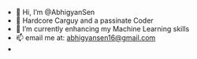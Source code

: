 - 👋 Hi, I’m @AbhigyanSen
- 👀 Hardcore Carguy and a passinate Coder
- 🌱 I’m currently enhancing my Machine Learning skills
- 📫 email me at: abhigyansen16@gmail.com
- 
<!---
AbhigyanSen/AbhigyanSen is a ✨ special ✨ repository because its `README.md` (this file) appears on your GitHub profile.
You can click the Preview link to take a look at your changes.
--->
